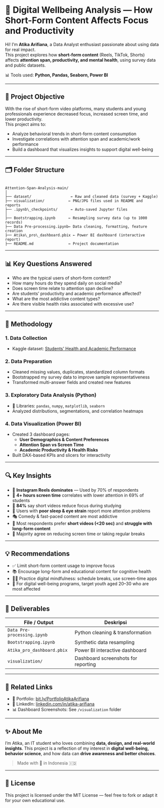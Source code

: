 # 🧠 Digital Wellbeing Analysis — How Short-Form Content Affects Focus and Productivity

Hi! I’m **Atika Arifiana**, a Data Analyst enthusiast passionate about using data for real impact.  
This project explores how **short-form content** (Reels, TikTok, Shorts) affects **attention span, productivity, and mental health**, using survey data and public datasets.

📊 Tools used: **Python, Pandas, Seaborn, Power BI**

---

## 📌 Project Objective

With the rise of short-form video platforms, many students and young professionals experience decreased focus, increased screen time, and lower productivity.  
This project aims to:
- Analyze behavioral trends in short-form content consumption  
- Investigate correlations with attention span and academic/work performance  
- Build a dashboard that visualizes insights to support digital well-being  

---

## 🗂️ Folder Structure

```

Attention-Span-Analysis-main/
│
├── dataset/                  ← Raw and cleaned data (survey + Kaggle)
├── visualization/           ← PNG/JPG files used in README and reports
├── .ipynb\_checkpoints/      ← Auto-saved Jupyter files
│
├── Bootstrapping.ipynb      ← Resampling survey data (up to 1000 records)
├── Data Pre-processing.ipynb← Data cleaning, formatting, feature creation
├── Atika\_pro\_dashboard.pbix ← Power BI dashboard (interactive report)
├── README.md                ← Project documentation

```

---

## 📊 Key Questions Answered

- Who are the typical users of short-form content?  
- How many hours do they spend daily on social media?  
- Does screen time relate to attention span decline?  
- Are students’ productivity and academic performance affected?  
- What are the most addictive content types?  
- Are there visible health risks associated with excessive use?

---

## 🧪 Methodology

### 1. **Data Collection**
- Kaggle dataset: [Students' Health and Academic Performance](https://www.kaggle.com/datasets/innocentmfa/students-health-and-academic-performance)

### 2. **Data Preparation**
- Cleaned missing values, duplicates, standardized column formats
- Bootstrapped my survey data to improve sample representativeness
- Transformed multi-answer fields and created new features

### 3. **Exploratory Data Analysis (Python)**
- 📎 Libraries: `pandas`, `numpy`, `matplotlib`, `seaborn`
- Analyzed distributions, segmentations, and correlation heatmaps

### 4. **Data Visualization (Power BI)**
- Created 3 dashboard pages:
  - **User Demographics & Content Preferences**
  - **Attention Span vs Screen Time**
  - **Academic Productivity & Health Risks**
- Built DAX-based KPIs and slicers for interactivity

---

## 🔍 Key Insights

- 🎥 **Instagram Reels dominates** — Used by 70% of respondents
- 📱 **4+ hours screen time** correlates with lower attention in 69% of students
- 🧠 **84%** say short videos reduce focus during studying
- 🛌 Users with **poor sleep & eye strain** report more attention problems
- 🎭 Comedy & fast-paced content are most addictive
- 🎯 Most respondents prefer **short videos (<20 sec)** and **struggle with long-form content**
- 🔋 Majority agree on reducing screen time or taking regular breaks

---

## 💡 Recommendations

- ✅ Limit short-form content usage to improve focus
- 📚 Encourage long-form and educational content for cognitive health
- 🧘‍♀️ Practice digital mindfulness: schedule breaks, use screen-time apps
- 🎯 For digital well-being programs, target youth aged 20–30 who are most affected

---

## 📌 Deliverables

| File / Output             | Deskripsi |
|--------------------------|-----------|
| `Data Pre-processing.ipynb` | Python cleaning & transformation |
| `Bootstrapping.ipynb`       | Synthetic data resampling |
| `Atika_pro_dashboard.pbix` | Power BI interactive dashboard |
| `visualization/`            | Dashboard screenshots for reporting |

---

## 📎 Related Links

- 💼 Portfolio: [bit.ly/PortfolioAtikaArifiana](https://bit.ly/PortfolioAtikaArifiana)  
- 🔗 LinkedIn: [linkedin.com/in/atika-arifiana](https://linkedin.com/in/atika-arifiana)  
- 📊 Dashboard Screenshots: See `/visualization` folder  

---

## ✨ About Me

I’m Atika, an IT student who loves combining **data, design, and real-world insights**. This project is a reflection of my interest in **digital well-being, behavior science**, and how data can **drive awareness and better choices**.

> Made with 💙 in Indonesia 🇮🇩

---

## 📜 License

This project is licensed under the MIT License — feel free to fork or adapt it for your own educational use.

```
